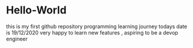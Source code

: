 # Hello-World

this is my first github repository programming learning journey
todays date is 19/12/2020
very happy to learn new features , aspiring to be a devop engineer
